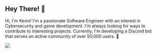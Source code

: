 ## Hey There! 👋
Hi, I'm Kevin! I'm a passionate Software Engineer with an interest in Cybersecurity and game development. I'm always looking for ways to contribute to interesting projects. Currently, I'm developing a Discord bot that serves an active community of over 50,000 users. 🚀

<img src="https://skillicons.dev/icons?i=go,js,python,lua,grafana,terraform,vim,docker,git,github,ubuntu&perline=15">

